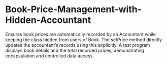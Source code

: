 # Book-Price-Management-with-Hidden-Accountant
Ensures book prices are automatically recorded by an Accountant while keeping the class hidden from users of Book. The setPrice method directly updates the accountant’s records using this explicitly. A test program displays book details and the total recorded prices, demonstrating encapsulation and controlled data access.
